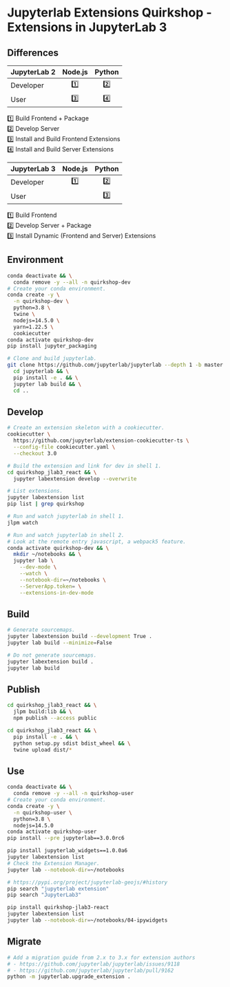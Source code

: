 # Jupyterlab Extensions Quirkshop - Extensions in JupyterLab 3

## Differences

| JupyterLab 2 | Node.js   | Python    |
| -------------|:---------:|:---------:|
| Developer    |1️⃣         |2️⃣          |
| User         |3️⃣         |4️⃣          |

1️⃣ Build Frontend + Package  
2️⃣ Develop Server  
3️⃣ Install and Build Frontend Extensions  
4️⃣ Install and Build Server Extensions  

| JupyterLab 3 | Node.js   | Python    |
| -------------|:---------:|:---------:|
| Developer    |1️⃣         |2️⃣          |
| User         |           |3️⃣          |

1️⃣ Build Frontend  
2️⃣ Develop Server + Package  
3️⃣ Install Dynamic (Frontend and Server) Extensions  

## Environment

```bash
conda deactivate && \
  conda remove -y --all -n quirkshop-dev
# Create your conda environment.
conda create -y \
  -n quirkshop-dev \
  python=3.8 \
  twine \
  nodejs=14.5.0 \
  yarn=1.22.5 \
  cookiecutter
conda activate quirkshop-dev
pip install jupyter_packaging
```

```bash
# Clone and build jupyterlab.
git clone https://github.com/jupyterlab/jupyterlab --depth 1 -b master && \
  cd jupyterlab && \
  pip install -e . && \
  jupyter lab build && \
  cd ..
```

## Develop

```bash
# Create an extension skeleton with a cookiecutter.
cookiecutter \
  https://github.com/jupyterlab/extension-cookiecutter-ts \
  --config-file cookiecutter.yaml \
  --checkout 3.0
```

```bash
# Build the extension and link for dev in shell 1.
cd quirkshop_jlab3_react && \
  jupyter labextension develop --overwrite
```

```bash
# List extensions.
jupyter labextension list
pip list | grep quirkshop
```

```bash
# Run and watch jupyterlab in shell 1.
jlpm watch
```

```bash
# Run and watch jupyterlab in shell 2.
# Look at the remote entry javascript, a webpack5 feature.
conda activate quirkshop-dev && \
  mkdir ~/notebooks && \
  jupyter lab \
    --dev-mode \
    --watch \
    --notebook-dir=~/notebooks \
    --ServerApp.token= \
    --extensions-in-dev-mode
```

## Build

```bash
# Generate sourcemaps.
jupyter labextension build --development True .
jupyter lab build --minimize=False
```

```bash
# Do not generate sourcemaps.
jupyter labextension build .
jupyter lab build
```

## Publish

```bash
cd quirkshop_jlab3_react && \
  jlpm build:lib && \
  npm publish --access public
```

```bash
cd quirkshop_jlab3_react && \
  pip install -e . && \
  python setup.py sdist bdist_wheel && \
  twine upload dist/*
```

## Use

```bash
conda deactivate && \
  conda remove -y --all -n quirkshop-user
# Create your conda environment.
conda create -y \
  -n quirkshop-user \
  python=3.8 \
  nodejs=14.5.0
conda activate quirkshop-user
pip install --pre jupyterlab==3.0.0rc6
```

```bash
pip install jupyterlab_widgets==1.0.0a6
jupyter labextension list
# Check the Extension Manager.
jupyter lab --notebook-dir=~/notebooks
```

```bash
# https://pypi.org/project/jupyterlab-geojs/#history
pip search "jupyterlab extension"
pip search "JupyterLab3"
```

```bash
pip install quirkshop-jlab3-react
jupyter labextension list
jupyter lab --notebook-dir=~/notebooks/04-ipywidgets
```

## Migrate

```bash
# Add a migration guide from 2.x to 3.x for extension authors
# - https://github.com/jupyterlab/jupyterlab/issues/9118
# - https://github.com/jupyterlab/jupyterlab/pull/9162
python -m jupyterlab.upgrade_extension .
```
